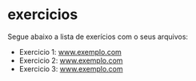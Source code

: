 # exercicios
Segue abaixo a lista de exerícios com o seus arquivos:



- Exercicio 1: www.exemplo.com
- Exercicio 2: www.exemplo.com
- Exercicio 3: www.exemplo.com
